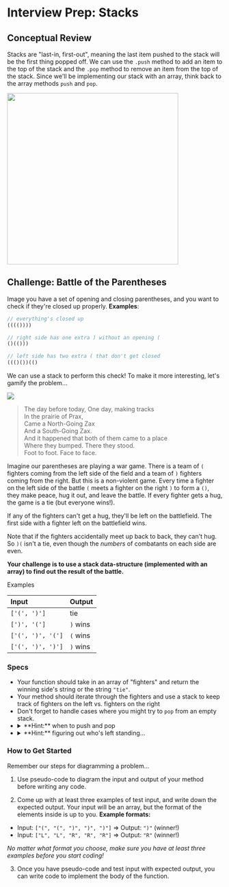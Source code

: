 # Interview Prep: Stacks

## Conceptual Review

Stacks are "last-in, first-out", meaning the last item pushed to the stack will be the first thing popped off. We can use the `.push` method to add an item to the top of the stack and the `.pop` method to remove an item from the top of the stack. Since we'll be implementing our stack with an array, think back to the array methods `push` and `pop`.

<img src="https://upload.wikimedia.org/wikipedia/commons/thumb/2/29/Data_stack.svg/2000px-Data_stack.svg.png" width="400px">

## Challenge: Battle of the Parentheses

Image you have a set of opening and closing parentheses, and you want to check if they're closed up properly. **Examples**:

```js
// everything's closed up
(((())))

// right side has one extra ) without an opening (
()(()))

// left side has two extra ( that don't get closed
((()())(()
```

We can use a stack to perform this check! To make it more interesting, let's gamify the problem...

<img src="http://vignette4.wikia.nocookie.net/seuss/images/9/92/Zax_in_prax.jpg/revision/latest?cb=20130206183730">

> The day before today, One day, making tracks<br>
In the prairie of Prax,<br>
Came a North-Going Zax<br>
And a South-Going Zax.<br>
And it happened that both of them came to a place<br>
Where they bumped. There they stood.<br>
Foot to foot. Face to face.<br>

Imagine our parentheses are playing a war game. There is a team of `(` fighters coming from the left side of the field and a team of `)` fighters coming from the right.  But this is a non-violent game. Every time a fighter on the left side of the battle `(` meets a fighter on the right `)` to form a `()`, they make peace, hug it out, and leave the battle. If every fighter gets a hug, the game is a tie (but everyone wins!).

If any of the fighters can't get a hug, they'll be left on the battlefield. The first side with a fighter left on the battlefield wins.

Note that if the fighters accidentally meet up back to back, they can't hug.  So `)(` isn't a tie, even though the _numbers_ of combatants on each side are even.


**Your challenge is to use a stack data-structure (implemented with an array) to find out the result of the battle.**


Examples

| Input | Output |
| :-- | :-- |
| `['(', ')']`  | tie |
| `[')', '(']` | `)` wins |
| `['(', ')', '(']` | `(` wins |
| `['(', ')', ')']` | `)` wins |

### Specs

* Your function should take in an array of "fighters" and return the winning side's string or the string `"tie"`.
* Your method should iterate through the fighters and use a stack to keep track of fighters on the left vs. fighters on the right
* Don't forget to handle cases where you might try to `pop` from an empty stack.
* <details><summary>**Hint:** when to push and pop</summary> fighters on the left should be pushed onto the stack, and when a fighter on the right comes along, you should pop from the stack.</details>
* <details><summary>**Hint:** figuring out who's left standing...</summary> The contents of your stack will tell you who won.<details>

### How to Get Started

Remember our steps for diagramming a problem...

1. Use pseudo-code to diagram the input and output of your method before writing any code.

2. Come up with at least three examples of test input, and write down the expected output. Your input will be an array, but the format of the elements inside is up to you. **Example formats:**
  * Input: `["(", "(", ")", ")", ")"]` => Output: `")"` (winner!)
  * Input: `["L", "L", "R", "R", "R"]` => Output: `"R"` (winner!)

  *No matter what format you choose, make sure you have at least three examples before you start coding!*

3. Once you have pseudo-code and test input with expected output, you can write code to implement the body of the function.
